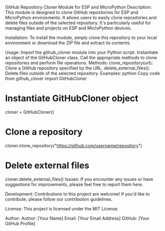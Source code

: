 GitHub Repository Cloner Module for ESP and MicroPython
Description:
This module is designed to clone GitHub repositories for ESP and MicroPython environments. It allows users to easily clone repositories and delete files outside of the selected repository. It's particularly useful for managing files and projects on ESP and MicroPython devices.

Installation:
To install the module, simply clone this repository to your local environment or download the ZIP file and extract its contents.

Usage:
Import the github_cloner module into your Python script.
Instantiate an object of the GitHubCloner class.
Call the appropriate methods to clone repositories and perform file operations.
Methods:
clone_repository(url): Clone a GitHub repository specified by the URL.
delete_external_files(): Delete files outside of the selected repository.
Examples:
python
Copy code
from github_cloner import GitHubCloner

# Instantiate GitHubCloner object
cloner = GitHubCloner()

# Clone a repository
cloner.clone_repository("https://github.com/username/repository")

# Delete external files
cloner.delete_external_files()
Issues:
If you encounter any issues or have suggestions for improvements, please feel free to report them here.

Development:
Contributions to this project are welcome! If you'd like to contribute, please follow our contribution guidelines.

License:
This project is licensed under the MIT License.

Author:
Author: [Your Name]
Email: [Your Email Address]
GitHub: [Your GitHub Profile]
